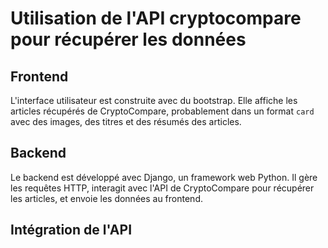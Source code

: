 # Utilisation de l'API cryptocompare pour récupérer les données

## Frontend
L'interface utilisateur est construite avec du bootstrap. 
Elle affiche les articles récupérés de CryptoCompare, probablement dans un format `card` avec des images, des titres et 
des résumés des articles.

## Backend
Le backend est développé avec Django, un framework web Python. Il gère les requêtes HTTP, interagit avec l'API de 
CryptoCompare pour récupérer les articles, et envoie les données au frontend.

## Intégration de l'API
